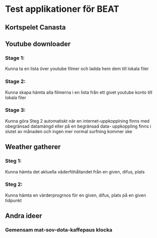 # Test applikationer för BEAT

## Kortspelet Canasta

## Youtube downloader

### Stage 1:
Kunna ta en lista över youtube filmer och ladda hem dem till lokala filer

### Stage 2:
Kunna skapa hämta alla filmerna i en lista från ett givet youtube konto till lokala filer

### Stage 3:
Kunna göra Steg 2 automatiskt när en internet-uppkopplning finns med obegränsad datamängd eller
på en begränsad data- uppkoppling finns i slutet av månaden och ingen mer normal surfning kommer ske



## Weather gatherer

### Steg 1:
Kunna hämta det aktuella väderföhållandet från en given, difus, plats

### Steg 2:
Kunna hämta en värderprogrnos för en given, difus, plats på en given tidpunkt


## Andra ideer

### Gemensam mat-sov-dota-kaffepaus klocka